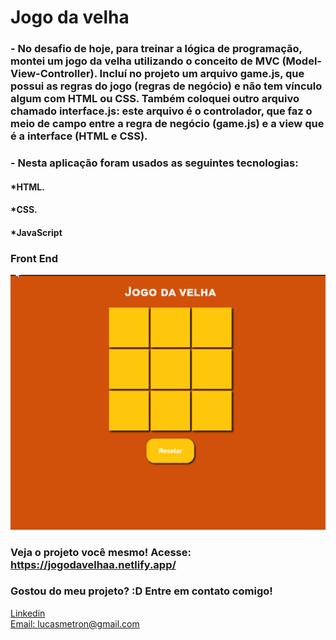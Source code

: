 # Jogo da velha

### - No desafio de hoje, para treinar a lógica de programação, montei um jogo da velha utilizando o conceito de MVC (Model-View-Controller). Incluí no projeto um arquivo game.js, que possui as regras do jogo (regras de negócio) e não tem vínculo algum com HTML ou CSS. Também coloquei outro arquivo chamado interface.js: este arquivo é o controlador, que faz o meio de campo entre a regra de negócio (game.js) e a view que é a interface (HTML e CSS).
### - Nesta aplicação foram usados as seguintes tecnologias:

#### *HTML.
#### *CSS.
#### *JavaScript


### Front End
![Tela inicial](./assets/gifs/pc.gif)

### Veja o projeto você mesmo! Acesse: https://jogodavelhaa.netlify.app/
### Gostou do meu projeto? :D Entre em contato comigo! 
[Linkedin](https://www.linkedin.com/in/lucas-rosa-058683102/) <br/>
[Email: lucasmetron@gmail.com](mailto:lucasmetron@gmail.com)
